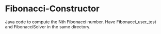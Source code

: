 # Fibonacci-Constructor
Java code to compute the Nth Fibonacci number.  Have Fibonacci_user_test and FibonacciSolver in the same directory.
